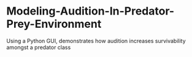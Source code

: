 Modeling-Audition-In-Predator-Prey-Environment
==============================================

Using a Python GUI, demonstrates how audition increases survivability amongst a predator class
